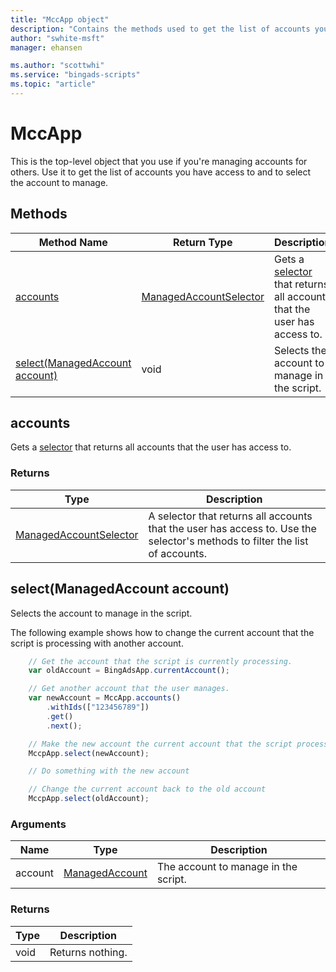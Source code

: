 ```yaml
---
title: "MccApp object"
description: "Contains the methods used to get the list of accounts you have access to and to select the account to manage."
author: "swhite-msft"
manager: ehansen

ms.author: "scottwhi"
ms.service: "bingads-scripts"
ms.topic: "article"
---
```


# MccApp

This is the top-level object that you use if you're managing accounts for others. Use it to get the list of accounts you have access to and to select the account to manage.


## Methods

|Method Name|Return Type|Description|
|-|-|-
[accounts](#accounts)|[ManagedAccountSelector](./ManagedAccountSelector.md)|Gets a [selector](../concepts/selectors.md) that returns all accounts that the user has access to.
[select(ManagedAccount account)](#select-managedaccount-account-)|void|Selects the account to manage in the script.


## <a name="accounts"></a>accounts

Gets a [selector](../concepts/selectors.md) that returns all accounts that the user has access to. 

### Returns

|Type|Description|
|-|-
[ManagedAccountSelector](./ManagedAccountSelector.md)|A selector that returns all accounts that the user has access to. Use the selector's methods to filter the list of accounts.


## <a name="select-managedaccount-account-"></a>select(ManagedAccount account)
Selects the account to manage in the script.

The following example shows how to change the current account that the script is processing with another account.

```javascript
    // Get the account that the script is currently processing.
    var oldAccount = BingAdsApp.currentAccount();

    // Get another account that the user manages.
    var newAccount = MccApp.accounts()
        .withIds(["123456789"])
        .get()
        .next();

    // Make the new account the current account that the script processes.
    MccpApp.select(newAccount);

    // Do something with the new account

    // Change the current account back to the old account
    MccpApp.select(oldAccount);
```

### Arguments
|Name|Type|Description|
|-|-|-
account|[ManagedAccount](./ManagedAccount.md)|The account to manage in the script.

### Returns
|Type|Description|
|-|-
void|Returns nothing.

